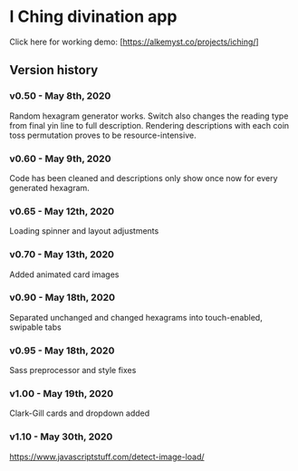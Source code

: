 # I Ching divination app

Click here for working demo: [https://alkemyst.co/projects/iching/]

## Version history

### v0.50 - May 8th, 2020

Random hexagram generator works. Switch also changes the reading type from final yin line to full description. Rendering descriptions with each coin toss permutation proves to be resource-intensive.

### v0.60 - May 9th, 2020

Code has been cleaned and descriptions only show once now for every generated hexagram.

### v0.65 - May 12th, 2020

Loading spinner and layout adjustments

### v0.70 - May 13th, 2020

Added animated card images

### v0.90 - May 18th, 2020

Separated unchanged and changed hexagrams into touch-enabled, swipable tabs

### v0.95 - May 18th, 2020

Sass preprocessor and style fixes

### v1.00 - May 19th, 2020

Clark-Gill cards and dropdown added

### v1.10 - May 30th, 2020

https://www.javascriptstuff.com/detect-image-load/
